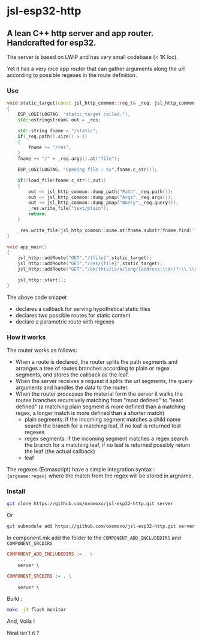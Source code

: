 
# jsl-esp32-http
## A lean C++ http server and app router. Handcrafted for esp32. 

The server is based on LWIP and has very small codebase (< 1K loc).

Yet it has a very nice app router that can gather arguments along the url according to possible regexes in the route definition.

### Use

```cpp
void static_target(const jsl_http_common::req_t& _req, jsl_http_common::res_t& _res)
{
	ESP_LOGI(LOGTAG, "static_target called.");
	std::ostringstream& out = _res;

	std::string fname = "/static";
	if(_req.path().size() > 1)
	{
		fname += "/res";
	}
	fname += "/" + _req.args().at("file");

	ESP_LOGI(LOGTAG, "Opening file : %s",fname.c_str());

	if(!load_file(fname.c_str(),out))
	{
		out << jsl_http_common::dump_path("Path",_req.path());
		out << jsl_http_common::dump_pmap("Args",_req.args());
		out << jsl_http_common::dump_pmap("Query",_req.query());
		_res.write_file("text/plain");
		return;
	}

	_res.write_file(jsl_http_common::mime.at(fname.substr(fname.find('.'))).c_str());
}

void app_main()
{
	jsl_http::addRoute("GET","/{file}",static_target);
	jsl_http::addRoute("GET","/res/{file}",static_target);
	jsl_http::addRoute("GET","/ok/this/is/a/long/{address:\\d+(?:\\.\\d*)?}/with/some/regexes/{along:\\d+}",test_target);

	jsl_http::start();
}
```

The above code snippet
- declares a callback for serving hypothetical static files
- declares two possible routes for static content 
- declare a parametric route with regexes

### How it works

The router works as follows:
- When a route is declared, the router splits the path segments and arranges a tree of routes branches according to plain or regex segments, and stores the callback as the leaf.
- When the server receives a request it splits the url segments, the query arguments and handles the data to the router.
- When the router processes the material form the server it walks the routes branches recursively matching from "most defined" to "least defined" (a matching plain segment is more defined than a matching regex, a longer match is more defined than a shorter match)
    - plain segments: if the incoming segment matches a child name search the branch for a matching leaf, if no leaf is returned test regexes
    - regex segments: if the incoming segment matches a regex search the branch for a matching leaf, if no leaf is returned possibly return the leaf (the actual callback)
    - leaf
    
The regexes (Ecmascript) have a simple integration syntax : `{argname:regex}` where the match from the regex will be stored in argname.

### Install

```bash
git clone https://github.com/oxomoxo/jsl-esp32-http.git server
```
Or
```bash
git submodule add https://github.com/oxomoxo/jsl-esp32-http.git server
```
In component.mk add the folder to the `COMPONENT_ADD_INCLUDEDIRS` and `COMPONENT_SRCDIRS`

```mk
COMPONENT_ADD_INCLUDEDIRS := . \
	...
	server \

COMPONENT_SRCDIRS := . \
	...
	server \
```

Build :

```bash
make -j4 flash monitor
```

And, Voila !

Neat isn't it ?
